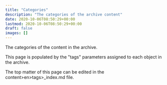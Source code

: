 ```yaml
---
title: "Categories"
description: "The categories of the archive content"
date: 2020-10-06T08:50:29+00:00
lastmod: 2020-10-06T08:50:29+00:00
draft: false
images: []
---
```


The categories of the content in the archive.

This page is populated by the "tags" parameters assigned to each object in the archive.

The top matter of this page can be edited in the content>en>tags>_index.md file.